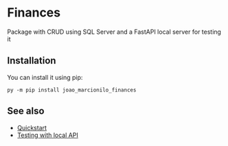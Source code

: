 # Finances

Package with CRUD using SQL Server and a FastAPI local server for testing it

## Installation

You can install it using pip:

```
py -m pip install joao_marcionilo_finances
```

## See also

- [Quickstart](quickstart)
- [Testing with local API](server)